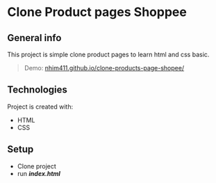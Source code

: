 # Clone Product pages Shoppee

## General info
This project is simple clone product pages to learn html and css basic.
> Demo: [nhim411.github.io/clone-products-page-shopee/](https://nhim411.github.io/clone-products-page-shopee/)

## Technologies
Project is created with:
* HTML
* CSS
## Setup
* Clone project
* run ***index.html***